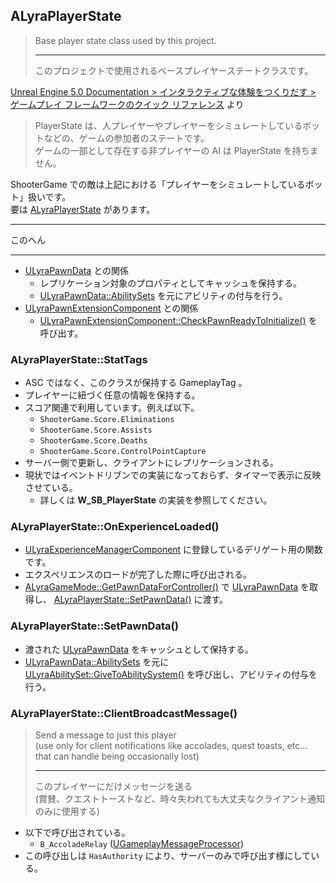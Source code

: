 ## ALyraPlayerState

> Base player state class used by this project.  
> 
> ----
> このプロジェクトで使用されるベースプレイヤーステートクラスです。  

[Unreal Engine 5.0 Documentation > インタラクティブな体験をつくりだす > ゲームプレイ フレームワークのクイック リファレンス] より

> PlayerState は、人プレイヤーやプレイヤーをシミュレートしているボットなどの、ゲームの参加者のステートです。  
> ゲームの一部として存在する非プレイヤーの AI は PlayerState を持ちません。  

ShooterGame での敵は上記における「プレイヤーをシミュレートしているボット」扱いです。  
要は [ALyraPlayerState] があります。


----
このへん

----


* [ULyraPawnData] との関係
	* レプリケーション対象のプロパティとしてキャッシュを保持する。
	* [ULyraPawnData::AbilitySets] を元にアビリティの付与を行う。
* [ULyraPawnExtensionComponent] との関係
	* [ULyraPawnExtensionComponent::CheckPawnReadyToInitialize()] を呼び出す。

### ALyraPlayerState::StatTags

* ASC ではなく、このクラスが保持する GameplayTag 。
* プレイヤーに紐づく任意の情報を保持する。
* スコア関連で利用しています。例えば以下。
	* `ShooterGame.Score.Eliminations`
	* `ShooterGame.Score.Assists`
	* `ShooterGame.Score.Deaths`
	* `ShooterGame.Score.ControlPointCapture`
* サーバー側で更新し、クライアントにレプリケーションされる。
* 現状ではイベントドリブンでの実装になっておらず、タイマーで表示に反映させている。
	* 詳しくは **W_SB_PlayerState** の実装を参照してください。

### ALyraPlayerState::OnExperienceLoaded()

* [ULyraExperienceManagerComponent] に登録しているデリゲート用の関数です。
* エクスペリエンスのロードが完了した際に呼び出される。
* [ALyraGameMode::GetPawnDataForController()] で [ULyraPawnData] を取得し、 [ALyraPlayerState::SetPawnData()] に渡す。

### ALyraPlayerState::SetPawnData()

* 渡された [ULyraPawnData] をキャッシュとして保持する。
* [ULyraPawnData::AbilitySets] を元に [ULyraAbilitySet::GiveToAbilitySystem()] を呼び出し、アビリティの付与を行う。


### ALyraPlayerState::ClientBroadcastMessage()

> Send a message to just this player  
> (use only for client notifications like accolades, quest toasts, etc... that can handle being occasionally lost)  
> 
> ----
> このプレイヤーにだけメッセージを送る  
> (賞賛、クエストトーストなど、時々失われても大丈夫なクライアント通知のみに使用する)  

* 以下で呼び出されている。
	* `B_AccoladeRelay` ([UGameplayMessageProcessor])
* この呼び出しは `HasAuthority` により、サーバーのみで呼び出す様にしている。



<!--- ページ内のリンク --->

<!--- 自前の画像へのリンク --->

<!--- generated --->
[ULyraExperienceManagerComponent]: ../../Lyra/Experience/ULyraExperienceManagerComponent.md#ulyraexperiencemanagercomponent
[ULyraAbilitySet::GiveToAbilitySystem()]: ../../Lyra/GameplayAbility/ULyraAbilitySet.md#ulyraabilitysetgivetoabilitysystem
[ULyraPawnExtensionComponent]: ../../Lyra/GameplayAbility/ULyraPawnExtensionComponent.md#ulyrapawnextensioncomponent
[ULyraPawnExtensionComponent::CheckPawnReadyToInitialize()]: ../../Lyra/GameplayAbility/ULyraPawnExtensionComponent.md#ulyrapawnextensioncomponentcheckpawnreadytoinitialize
[ALyraGameMode::GetPawnDataForController()]: ../../Lyra/GameplayFramework/ALyraGameMode.md#alyragamemodegetpawndataforcontroller
[ALyraPlayerState]: ../../Lyra/GameplayFramework/ALyraPlayerState.md#alyraplayerstate
[ALyraPlayerState::SetPawnData()]: ../../Lyra/GameplayFramework/ALyraPlayerState.md#alyraplayerstatesetpawndata
[UGameplayMessageProcessor]: ../../Lyra/GameplayMessageProcessor/UGameplayMessageProcessor.md#ugameplaymessageprocessor
[ULyraPawnData]: ../../Lyra/PawnSetting/ULyraPawnData.md#ulyrapawndata
[ULyraPawnData::AbilitySets]: ../../Lyra/PawnSetting/ULyraPawnData.md#ulyrapawndataabilitysets
[Unreal Engine 5.0 Documentation > インタラクティブな体験をつくりだす > ゲームプレイ フレームワークのクイック リファレンス]: https://docs.unrealengine.com/5.0/ja/unreal-engine-gameplay-framework-quick-reference/

